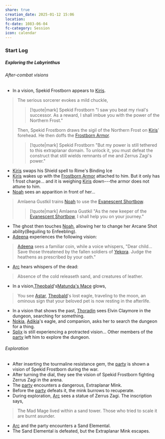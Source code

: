```yaml
---
share: true
creation_date: 2025-01-12 15:06
location: 
fc-date: 1083-06-04
fc-category: Session
icon: calendar
---
```

### Start Log
##### Exploring the Labyrinthus
###### After-combat visions
-  In a vision, Spekid Frostborn appears to [Kiris](../PCs/Kiris%20Acquermann.md). 
 > The serious sorcerer evokes a mild chuckle, 
 > >[!quote|mark] Spekid Frostborn 
 > "I saw you beat my rival's successor. As a reward, I shall imbue you with the power of the Northern Frost."
 > 
 > Then, Spekid Frostborn draws the sigil of the Northern Frost on [Kiris](../PCs/Kiris%20Acquermann.md)' forehead. He then doffs the [Frostborn Armor](../Items/Frostborn%20Armor.md).
 > 
 > >[!quote|mark] Spekid Frostborn 
 > "But my power is still tethered to this extraplanar domain. To unlock it, you must defeat the construct that still wields remnants of me and Zerrus Zagi's power."
- [Kiris](../PCs/Kiris%20Acquermann.md) swaps his Shield spell to Rime's Binding Ice
- [Kiris](../PCs/Kiris%20Acquermann.md) wakes up with the [Frostborn Armor](../Items/Frostborn%20Armor.md) attached to him. But it only has 1 frost charge... and it is weighing [Kiris](../PCs/Kiris%20Acquermann.md) down---the armor does not attune to him.
- [Noah](../PCs/Noah%20Skie.md) sees an apparition in front of her... 
> Amlaena Gustkil trains [Noah](../PCs/Noah%20Skie.md) to use the [Evanescent Shortbow](../Items/Evanescent%20Shortbow.md).
> >[!quote|mark] Amlaena Gustkil 
> "As the new keeper of the [Evanescent Shortbow](../Items/Evanescent%20Shortbow.md), I shall help you on your journey."
- The ghost then touches [Noah](../PCs/Noah%20Skie.md), allowing her to change her Arcane Shot ability(Beguiling to Enfeebling).
- [Adeena](../PCs/Adeena%20Oberon.md) experiences the following vision:
>[Adeena](../PCs/Adeena%20Oberon.md) sees a familiar coin, while a voice whispers, "Dear child... Save those threatened by the fallen soldiers of [Yekora](../Deities/New%20Gods/Yekora.md). Judge the heathens as prescribed by your oath."
- [Arc](../PCs/Arc.md) hears whispers of the dead:
> Absence of the cold releaseth sand, and creatures of leather.
- In a vision,[Theobald](../PCs/Theobald%20Clayhollow.md)'s[Matunda's Mace](../Items/Matunda's%20Mace.md) glows,
> You see [Astar](../PCs/Companions/Astar.md), [Theobald](../PCs/Theobald%20Clayhollow.md)'s lost eagle, traveling to the moon, an ominous sign that your beloved pet is now resting in the afterlife.
- In a vision that shows the past, [Thoradin](../PCs/Thoradin%20Goodman.md) sees Elvin Claymore in the dungeon, searching for something.
- [Nokia](../PCs/Companions/Nokia.md), [Adikia](../PCs/Adikia%20Unalome.md)'s eagle, and companion, asks her to search the dungeon for a thing.
- [Splix](../PCs/Spraugh%20'Splix'%20Calix.md) is still experiencing a protracted vision... Other members of the [party](../Factions/Seven%20Up....md) left him to explore the dungeon.
###### Exploration
- After inserting the tourmaline resistance gem, the [party](../Factions/Seven%20Up....md) is shown a vision of Spekid Frostborn during the war.
- After turning the dial, they see the vision of Spekid Frostborn fighting Zerrus Zagi in the arena.
- The [party](../Factions/Seven%20Up....md) encounters a dangerous, Extraplanar Mink.
- Before the [party](../Factions/Seven%20Up....md) defeats it, the mink burrows to recuperate.
- During exploration, [Arc](../PCs/Arc.md) sees a statue of Zerrus Zagi. The inscription says, 
> The Mad Mage lived within a sand tower. Those who tried to scale it are burnt asunder.
- [Arc](../PCs/Arc.md) and the party encounters a Sand Elemental.
- The Sand Elemental is defeated, but the Extraplanar Mink escapes.
